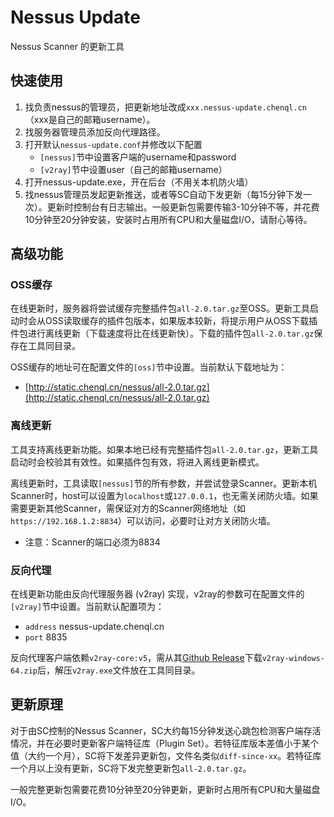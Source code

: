 # Nessus Update

Nessus Scanner 的更新工具

## 快速使用

1. 找负责nessus的管理员，把更新地址改成``xxx.nessus-update.chenql.cn``（xxx是自己的邮箱username）。
2. 找服务器管理员添加反向代理路径。
3. 打开默认``nessus-update.conf``并修改以下配置
   - ``[nessus]``节中设置客户端的username和password
   - ``[v2ray]``节中设置user（自己的邮箱username）
4. 打开nessus-update.exe，开在后台（不用关本机防火墙）
5. 找nessus管理员发起更新推送，或者等SC自动下发更新（每15分钟下发一次）。更新时控制台有日志输出。一般更新包需要传输3-10分钟不等，并花费10分钟至20分钟安装，安装时占用所有CPU和大量磁盘I/O，请耐心等待。

## 高级功能

### OSS缓存

在线更新时，服务器将尝试缓存完整插件包``all-2.0.tar.gz``至OSS。更新工具启动时会从OSS读取缓存的插件包版本，如果版本较新，将提示用户从OSS下载插件包进行离线更新（下载速度将比在线更新快）。下载的插件包``all-2.0.tar.gz``保存在工具同目录。

OSS缓存的地址可在配置文件的``[oss]``节中设置。当前默认下载地址为：

- [http://static.chenql.cn/nessus/all-2.0.tar.gz](http://static.chenql.cn/nessus/all-2.0.tar.gz)

### 离线更新

工具支持离线更新功能。如果本地已经有完整插件包``all-2.0.tar.gz``，更新工具启动时会校验其有效性。如果插件包有效，将进入离线更新模式。

离线更新时，工具读取``[nessus]``节的所有参数，并尝试登录Scanner。更新本机Scanner时，host可以设置为``localhost``或``127.0.0.1``，也无需关闭防火墙。如果需要更新其他Scanner，需保证对方的Scanner网络地址（如``https://192.168.1.2:8834``）可以访问，必要时让对方关闭防火墙。

- 注意：Scanner的端口必须为8834

### 反向代理

在线更新功能由反向代理服务器 (v2ray) 实现，v2ray的参数可在配置文件的``[v2ray]``节中设置。当前默认配置项为：

- ``address`` nessus-update.chenql.cn
- ``port`` 8835

反向代理客户端依赖``v2ray-core:v5``，需从其[Github Release](https://github.com/v2fly/v2ray-core/releases)下载``v2ray-windows-64.zip``后，解压``v2ray.exe``文件放在工具同目录。
## 更新原理

对于由SC控制的Nessus Scanner，SC大约每15分钟发送心跳包检测客户端存活情况，并在必要时更新客户端特征库（Plugin Set）。若特征库版本差值小于某个值（大约一个月），SC将下发差异更新包，文件名类似``diff-since-xx``。若特征库一个月以上没有更新，SC将下发完整更新包``all-2.0.tar.gz``。

一般完整更新包需要花费10分钟至20分钟更新，更新时占用所有CPU和大量磁盘I/O。
